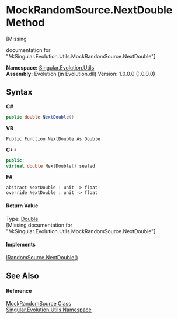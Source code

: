 # MockRandomSource.NextDouble Method 
 

\[Missing <summary> documentation for "M:Singular.Evolution.Utils.MockRandomSource.NextDouble"\]

**Namespace:**&nbsp;<a href="bb7b030e-87d6-8095-f2c6-b0b821b0d323">Singular.Evolution.Utils</a><br />**Assembly:**&nbsp;Evolution (in Evolution.dll) Version: 1.0.0.0 (1.0.0.0)

## Syntax

**C#**<br />
``` C#
public double NextDouble()
```

**VB**<br />
``` VB
Public Function NextDouble As Double
```

**C++**<br />
``` C++
public:
virtual double NextDouble() sealed
```

**F#**<br />
``` F#
abstract NextDouble : unit -> float 
override NextDouble : unit -> float 
```


#### Return Value
Type: <a href="http://msdn2.microsoft.com/en-us/library/643eft0t" target="_blank">Double</a><br />\[Missing <returns> documentation for "M:Singular.Evolution.Utils.MockRandomSource.NextDouble"\]

#### Implements
<a href="c3805468-6d65-37f7-1551-455a4eae98cd">IRandomSource.NextDouble()</a><br />

## See Also


#### Reference
<a href="479e7d5d-3d7e-be72-9cc1-7f1df11d466e">MockRandomSource Class</a><br /><a href="bb7b030e-87d6-8095-f2c6-b0b821b0d323">Singular.Evolution.Utils Namespace</a><br />